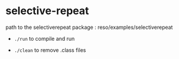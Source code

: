 # selective-repeat

path to the selectiverepeat package : reso/examples/selectiverepeat

- ```./run``` to compile and run

- ```./clean``` to remove .class files

